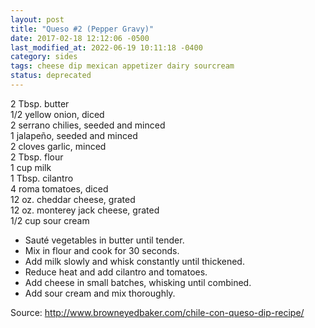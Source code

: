 ```yaml
---
layout: post
title: "Queso #2 (Pepper Gravy)"
date: 2017-02-18 12:12:06 -0500
last_modified_at: 2022-06-19 10:11:18 -0400
category: sides
tags: cheese dip mexican appetizer dairy sourcream
status: deprecated
---
```

2 Tbsp. butter  
1/2 yellow onion, diced  
2 serrano chilies, seeded and minced  
1 jalapeño, seeded and minced  
2 cloves garlic, minced  
2 Tbsp. flour  
1 cup milk  
1 Tbsp. cilantro  
4 roma tomatoes, diced  
12 oz. cheddar cheese, grated  
12 oz. monterey jack cheese, grated  
1/2 cup sour cream  

  * Sauté vegetables in butter until tender.
  * Mix in flour and cook for 30 seconds.
  * Add milk slowly and whisk constantly until thickened.
  * Reduce heat and add cilantro and tomatoes.
  * Add cheese in small batches, whisking until combined.
  * Add sour cream and mix thoroughly.

  
Source: <http://www.browneyedbaker.com/chile-con-queso-dip-recipe/>
